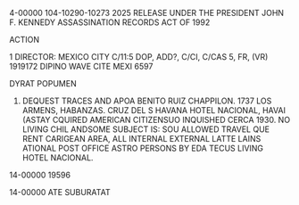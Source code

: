 4-00000
104-10290-10273
2025 RELEASE UNDER THE PRESIDENT JOHN F. KENNEDY ASSASSINATION RECORDS ACT OF 1992

ACTION

1 DIRECTOR:
MEXICO CITY
C/11:5
DOP, ADD?, C/CI, C/CAS 5, FR, (VR)
1919172
DIPINO WAVE CITE MEXI 6597

DYRAT POPUMEN

1. DEQUEST TRACES AND APOA BENITO RUIZ CHAPPILON.
1737
LOS ARMENS, HABANZAS.
CRUZ DEL S
HAVANA
HOTEL NACIONAL, HAVAI
(ASTAY
CQUIRED AMERICAN CITIZENSUO
INQUISHED CERCA 1930. NO LIVING CHIL
ANDSOME
SUBJECT IS: SOU
ALLOWED TRAVEL QUE
RENT CARIGEAN AREA,
ALL
INTERNAL
EXTERNAL
LATTE
LAINS
ATIONAL POST OFFICE
ASTRO PERSONS BY
EDA
TECUS LIVING HOTEL NACIONAL.

14-00000
19596

14-00000
ATE
SUBURATAT
